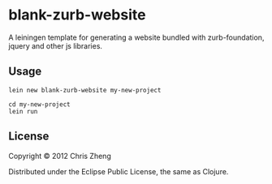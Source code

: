 # blank-zurb-website

A leiningen template for generating a website bundled with zurb-foundation, jquery and other js libraries.

## Usage

    lein new blank-zurb-website my-new-project

    cd my-new-project
    lein run
     

## License

Copyright © 2012 Chris Zheng

Distributed under the Eclipse Public License, the same as Clojure.

